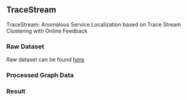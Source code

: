 ## TraceStream

TraceStream: Anomalous Service Localization based on Trace Stream Clustering with Online Feedback

### Raw Dataset

Raw dataset can be found [here](https://github.com/TraceStream2022/TraceStream/tree/master/data)


### Processed Graph Data


### Result

